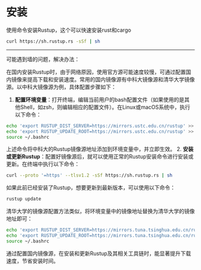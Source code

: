 # 安装

使用命令安装Rustup，这个可以快速安装rust和cargo

```sh
curl https://sh.rustup.rs -sSf | sh
```

---

可能遇到墙的问题，解决办法：

在国内安装Rustup时，由于网络原因，使用官方源可能速度较慢，可通过配置国内镜像来提高下载和安装速度。常用的国内镜像源有中科大镜像源和清华大学镜像源。以中科大镜像源为例，具体配置步骤如下：

1. **配置环境变量**：打开终端，编辑当前用户的bash配置文件（如果使用的是其他Shell，如zsh，则编辑相应的配置文件）。在Linux或macOS系统中，执行以下命令：

```bash
echo 'export RUSTUP_DIST_SERVER=https://mirrors.ustc.edu.cn/rustup' >> ~/.bashrc
echo 'export RUSTUP_UPDATE_ROOT=https://mirrors.ustc.edu.cn/rustup' >> ~/.bashrc
source ~/.bashrc
```

上述命令将中科大的Rustup镜像源地址添加到环境变量中，并立即生效。
2. **安装或更新Rustup**：配置好镜像源后，就可以使用正常的Rustup安装命令进行安装或更新。在终端中执行以下命令：

```bash
curl --proto '=https' --tlsv1.2 -sSf https://sh.rustup.rs | sh
```

如果此前已经安装了Rustup，想要更新到最新版本，可以使用以下命令：

```bash
rustup update
```

清华大学的镜像源配置方法类似，将环境变量中的镜像地址替换为清华大学的镜像地址即可：

```bash
echo 'export RUSTUP_DIST_SERVER=https://mirrors.tuna.tsinghua.edu.cn/rustup' >> ~/.bashrc
echo 'export RUSTUP_UPDATE_ROOT=https://mirrors.tuna.tsinghua.edu.cn/rustup' >> ~/.bashrc
source ~/.bashrc
```

通过配置国内镜像源，在安装和更新Rustup及其相关工具链时，能显著提升下载速度，节省安装时间。
